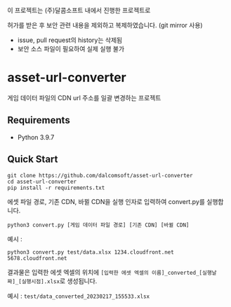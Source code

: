 이 프로젝트는 (주)달콤소프트 내에서 진행한 프로젝트로

허가를 받은 후 보안 관련 내용을 제외하고 복제하였습니다. (git mirror 사용)

- issue, pull request의 history는 삭제됨
- 보안 소스 파일이 필요하여 실제 실행 불가

# asset-url-converter

게임 데이터 파일의 CDN url 주소를 일괄 변경하는 프로젝트

## Requirements

- Python 3.9.7

## Quick Start

```
git clone https://github.com/dalcomsoft/asset-url-converter
cd asset-url-converter
pip install -r requirements.txt
```

에셋 파일 경로, 기존 CDN, 바뀔 CDN을 실행 인자로 입력하여 convert.py를 실행합니다.

```
python3 convert.py [게임 데이터 파일 경로] [기존 CDN] [바뀔 CDN]
```

예시 :

```
python3 convert.py test/data.xlsx 1234.cloudfront.net 5678.cloudfront.net
```

결과물은 입력한 에셋 엑셀의 위치에 `[입력한 에셋 엑셀의 이름]_converted_[실행날짜]_[실행시점].xlsx`로 생성됩니다.

예시 : `test/data_converted_20230217_155533.xlsx`
